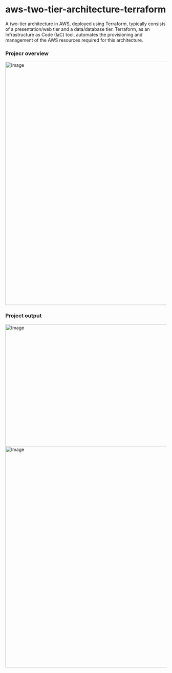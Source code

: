 # aws-two-tier-architecture-terraform
A two-tier architecture in AWS, deployed using Terraform, typically consists of a presentation/web tier and a data/database tier. Terraform, as an Infrastructure as Code (IaC) tool, automates the provisioning and management of the AWS resources required for this architecture.



### Projecr overview

<img width="568" height="757" alt="Image" src="https://github.com/user-attachments/assets/fd962af5-01d3-4daa-a253-8871941b130b" />



### Project output
<img width="1234" height="379" alt="Image" src="https://github.com/user-attachments/assets/6812d844-5c7d-45f9-9b1a-ff8431b9dbb6" />

<img width="1369" height="689" alt="Image" src="https://github.com/user-attachments/assets/6eaa775f-b459-4d92-8ffb-0e93d0b0cc0e" />


